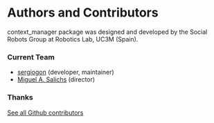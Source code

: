 # Authors and Contributors

context_manager package was designed and developed by the Social Robots Group at Robotics Lab, UC3M (Spain).

### Current Team

* [sergiogon](http://asimov.uc3m.es/sergiogon) (developer, maintainer)
* [Miguel A. Salichs](http://roboticslab.uc3m.es/roboticslab/people/ma-salichs) (director)


### Thanks

[See all Github contributors](http://asimov.uc3m.es/common/context_manager/contributors)

